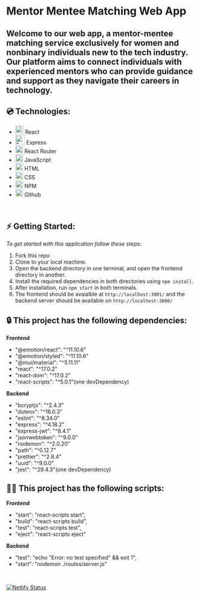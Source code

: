 <h1> Mentor Mentee Matching Web App </h1>
<h2> Welcome to our web app, a mentor-mentee matching service exclusively for women and nonbinary individuals new to the tech industry. Our platform aims to connect individuals with experienced mentors who can provide guidance and support as they navigate their careers in technology. </h2>



## 💿 <b>Technologies:</b>


- <img alt="React" src="https://user-images.githubusercontent.com/25181517/117448085-96eed600-af3e-11eb-9492-83a3a0fcbfb1.png" width="22px"/> React
- <img alt="Express" src="https://user-images.githubusercontent.com/25181517/183576452-167273ef-bc96-48d1-bb36-5ddb57695960.png" width="25px"/> Express
- <img alt="React Router" src="https://user-images.githubusercontent.com/102757890/188328033-172b27de-1636-4629-b997-2eadb33634ad.png" width="20px"/> React Router
- <img alt="javascript" src="https://user-images.githubusercontent.com/25181517/117447155-6a868a00-af3d-11eb-9cfe-245df15c9f3f.png" width="20px"/> JavaScript
- <img alt="HTML" src="https://user-images.githubusercontent.com/25181517/117447535-f00a3a00-af3d-11eb-89bf-45aaf56dbaf1.png" width="20px"/> HTML 
- <img alt="CSS" src="https://user-images.githubusercontent.com/25181517/117447663-0fa16280-af3e-11eb-8677-bcf8e4f8e298.png" width="20px"/> CSS
- <img alt="NPM" src="https://user-images.githubusercontent.com/25181517/121401671-49102800-c959-11eb-9f6f-74d49a5e1774.png" width="20px"/> NPM
- <img alt="Github" src="https://user-images.githubusercontent.com/25181517/117364276-fc4eb280-aebd-11eb-92ba-8a6ef74b7313.png" width="20px"/> Github

<br>

## ⚡️ <b>Getting Started:</b>
*To get started with this application follow these steps:*
1. Fork this repo
2. Clone to your local machine.
3. Open the backend directory in one terminal, and open the frontend directory in another.
4. Install the required dependencies in both directories using `npm install`.
5. After installation, run `npm start` in both terminals. 
6. The frontend should be avaialble at `http://localhost:3001/` and the backend server should be available on `http://localhost:3000/`

## 🔒 <b>This project has the following dependencies:</b>
<b>Frontend</b>
- "@emotion/react": "^11.10.6"
- "@emotion/styled": "^11.10.6"
- "@mui/material": "^5.11.11"
- "react": "^17.0.2"
- "react-dom": "^17.0.2"
- "react-scripts": "^5.0.1"(one devDependency)

<b>Backend</b>
- "bcryptjs": "^2.4.3"
- "dotenv": "^16.0.3"
- "eslint": "^8.34.0"
- "express": "^4.18.2"
- "express-jwt": "^8.4.1"
- "jsonwebtoken": "^9.0.0"
- "nodemon": "^2.0.20"
- "path": "^0.12.7"
- "prettier": "^2.8.4"
- "uuid": "^9.0.0"
- "jest": "^29.4.3"(one devDependency)

## ✍🏼 <b>This project has the following scripts:</b>
<b>Frontend</b>
- "start": "react-scripts start",
- "build": "react-scripts build",
- "test": "react-scripts test",
- "eject": "react-scripts eject"

<b>Backend</b>
- "test": "echo \"Error: no test specified\" && exit 1",
- "start": "nodemon ./routes/server.js"

<br> 

[![Netlify Status](https://api.netlify.com/api/v1/badges/7b06bdd5-85b7-42f7-9bfb-ab028b3dd227/deploy-status)](https://app.netlify.com/sites/mentor-mentee-matching/deploys)
